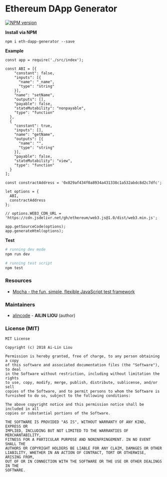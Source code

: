 # Ethereum DApp Generator

[![NPM version][npm-image]][npm-url] 

**Install via NPM**

```
npm i eth-dapp-generator --save
```

**Example**

```
const app = require('./src/index');

const ABI = [{
    "constant": false,
    "inputs": [{
      "name": "_name",
      "type": "string"
    }],
    "name": "setName",
    "outputs": [],
    "payable": false,
    "stateMutability": "nonpayable",
    "type": "function"
  },
  {
    "constant": true,
    "inputs": [],
    "name": "getName",
    "outputs": [{
      "name": "",
      "type": "string"
    }],
    "payable": false,
    "stateMutability": "view",
    "type": "function"
  }
];

const constractAddress = '0x829af434f0a8934a431338c1a532abdc8d2c7dfc';

let options = {
  ABI,
  constractAddress
};

// options.WEB3_CDN_URL = 'https://cdn.jsdelivr.net/gh/ethereum/web3.js@1.0/dist/web3.min.js';

app.getSourceCode(options);
app.generateHtml(options);
```

**Test**

```sh
# running dev mode
npm run dev

# running test script
npm test
```

### Resources

* [Mocha - the fun, simple, flexible JavaScript test framework](https://mochajs.org/)

### Maintainers

- [alincode](https://github.com/alincode) - **AILIN LIOU** (author)

### License (MIT)

```
MIT License

Copyright (c) 2018 Ai-Lin Liou

Permission is hereby granted, free of charge, to any person obtaining a copy
of this software and associated documentation files (the "Software"), to deal
in the Software without restriction, including without limitation the rights
to use, copy, modify, merge, publish, distribute, sublicense, and/or sell
copies of the Software, and to permit persons to whom the Software is
furnished to do so, subject to the following conditions:

The above copyright notice and this permission notice shall be included in all
copies or substantial portions of the Software.

THE SOFTWARE IS PROVIDED "AS IS", WITHOUT WARRANTY OF ANY KIND, EXPRESS OR
IMPLIED, INCLUDING BUT NOT LIMITED TO THE WARRANTIES OF MERCHANTABILITY,
FITNESS FOR A PARTICULAR PURPOSE AND NONINFRINGEMENT. IN NO EVENT SHALL THE
AUTHORS OR COPYRIGHT HOLDERS BE LIABLE FOR ANY CLAIM, DAMAGES OR OTHER
LIABILITY, WHETHER IN AN ACTION OF CONTRACT, TORT OR OTHERWISE, ARISING FROM,
OUT OF OR IN CONNECTION WITH THE SOFTWARE OR THE USE OR OTHER DEALINGS IN THE
SOFTWARE.
```

[npm-url]: https://npmjs.org/package/eth-dapp-generator
[npm-image]: http://img.shields.io/npm/v/eth-dapp-generator.svg